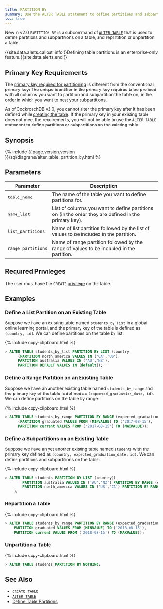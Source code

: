 ```yaml
---
title: PARTITION BY
summary: Use the ALTER TABLE statement to define partitions and subpartitions, repartition, or unpartition a table.
toc: true
---
```


<span class="version-tag">New in v2.0</span> `PARTITION BY` is a subcommand of [`ALTER TABLE`](alter-table.html) that is used to define partitions and subpartitions on a table, and repartition or unpartition a table.

{{site.data.alerts.callout_info }}<a href="partitioning.html">Defining table partitions</a> is an <a href="enterprise-licensing.html">enterprise-only</a> feature.{{site.data.alerts.end }}

## Primary Key Requirements

The [primary key required for partitioning](partitioning.html#partition-using-primary-key) is different from the conventional primary key: The unique identifier in the primary key requires to be prefixed with all columns you want to partition and subpartition the table on, in the order in which you want to nest your subpartitions.

As of CockroachDB v2.0, you cannot alter the primary key after it has been defined while [creating the table](create-table.html#create-a-table-with-partitions-new-in-v2-0). If the primary key in your existing table does not meet the requirements, you will not be able to use the `ALTER TABLE` statement to define partitions or subpartitions on the existing table.

## Synopsis

<div>
{% include {{ page.version.version }}/sql/diagrams/alter_table_partition_by.html %}
</div>

## Parameters

Parameter | Description |
-----------|-------------|
`table_name` | The name of the table you want to define partitions for. |
`name_list` | List of columns you want to define partitions on (in the order they are defined in the primary key).|
`list_partitions` | Name of list partition followed by the list of values to be included in the partition.
`range_partitions` | Name of range partition followed by the range of values to be included in the partition.

## Required Privileges

The user must have the `CREATE` [privilege](privileges.html) on the table.

## Examples

### Define a List Partition on an Existing Table

Suppose we have an existing table named `students_by_list` in a global online learning portal, and the primary key of the table is defined as `(country, id)`. We can define partitions on the table by list:

{% include copy-clipboard.html %}
~~~ sql
> ALTER TABLE students_by_list PARTITION BY LIST (country)
      (PARTITION north_america VALUES IN ('CA','US'),
      PARTITION australia VALUES IN ('AU','NZ'),
      PARTITION DEFAULT VALUES IN (default));
~~~

### Define a Range Partition on an Existing Table

Suppose we have an another existing table named `students_by_range` and the primary key of the table is defined as `(expected_graduation_date, id)`. We can define partitions on the table by range:

{% include copy-clipboard.html %}
~~~ sql
> ALTER TABLE students_by_range PARTITION BY RANGE (expected_graduation_date)
      (PARTITION graduated VALUES FROM (MINVALUE) TO ('2017-08-15'),
      PARTITION current VALUES FROM ('2017-08-15') TO (MAXVALUE));
~~~

### Define a Subpartitions on an Existing Table

Suppose we have an yet another existing table named `students` with the primary key defined as `(country, expected_graduation_date, id)`. We can define partitions and subpartitions on the table:

{% include copy-clipboard.html %}
~~~ sql
> ALTER TABLE students PARTITION BY LIST (country)(
        PARTITION australia VALUES IN ('AU','NZ') PARTITION BY RANGE (expected_graduation_date)(PARTITION graduated_au VALUES FROM (MINVALUE) TO ('2017-08-15'), PARTITION current_au VALUES FROM ('2017-08-15') TO (MAXVALUE)),
        PARTITION north_america VALUES IN ('US','CA') PARTITION BY RANGE (expected_graduation_date)(PARTITION graduated_us VALUES FROM (MINVALUE) TO ('2017-08-15'), PARTITION current_us VALUES FROM ('2017-08-15') TO (MAXVALUE))
    );
~~~

### Repartition a Table

{% include copy-clipboard.html %}
~~~ sql
> ALTER TABLE students_by_range PARTITION BY RANGE (expected_graduation_date) (
    PARTITION graduated VALUES FROM (MINVALUE) TO ('2018-08-15'),
    PARTITION current VALUES FROM ('2018-08-15') TO (MAXVALUE));
~~~

### Unpartition a Table

{% include copy-clipboard.html %}
~~~ sql
> ALTER TABLE students PARTITION BY NOTHING;
~~~

## See Also

- [`CREATE TABLE`](create-table.html)
- [`ALTER TABLE`](alter-table.html)
- [Define Table Partitions](partitioning.html)
